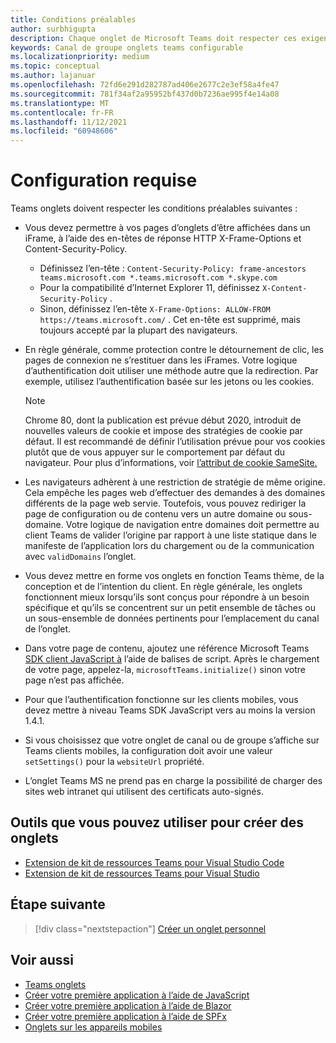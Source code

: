 ```yaml
---
title: Conditions préalables
author: surbhigupta
description: Chaque onglet de Microsoft Teams doit respecter ces exigences.
keywords: Canal de groupe onglets teams configurable
ms.localizationpriority: medium
ms.topic: conceptual
ms.author: lajanuar
ms.openlocfilehash: 72fd6e291d282787ad406e2677c2e3ef58a4fe47
ms.sourcegitcommit: 781f34af2a95952bf437d0b7236ae995f4e14a08
ms.translationtype: MT
ms.contentlocale: fr-FR
ms.lasthandoff: 11/12/2021
ms.locfileid: "60948606"
---
```

# <a name="prerequisites"></a>Configuration requise

Teams onglets doivent respecter les conditions préalables suivantes :

* Vous devez permettre à vos pages d’onglets d’être affichées dans un iFrame, à l’aide des en-têtes de réponse HTTP X-Frame-Options et Content-Security-Policy.
  * Définissez l’en-tête : `Content-Security-Policy: frame-ancestors teams.microsoft.com *.teams.microsoft.com *.skype.com`
  * Pour la compatibilité d’Internet Explorer 11, définissez `X-Content-Security-Policy` .
  * Sinon, définissez l’en-tête `X-Frame-Options: ALLOW-FROM https://teams.microsoft.com/` . Cet en-tête est supprimé, mais toujours accepté par la plupart des navigateurs.

* En règle générale, comme protection contre le détournement de clic, les pages de connexion ne s’restituer dans les iFrames. Votre logique d’authentification doit utiliser une méthode autre que la redirection. Par exemple, utilisez l’authentification basée sur les jetons ou les cookies.

    > [!NOTE]
    > Chrome 80, dont la publication est prévue début 2020, introduit de nouvelles valeurs de cookie et impose des stratégies de cookie par défaut. Il est recommandé de définir l’utilisation prévue pour vos cookies plutôt que de vous appuyer sur le comportement par défaut du navigateur. Pour plus d’informations, voir [l’attribut de cookie SameSite.](../../resources/samesite-cookie-update.md)

* Les navigateurs adhèrent à une restriction de stratégie de même origine. Cela empêche les pages web d’effectuer des demandes à des domaines différents de la page web servie. Toutefois, vous pouvez rediriger la page de configuration ou de contenu vers un autre domaine ou sous-domaine. Votre logique de navigation entre domaines doit permettre au client Teams de valider l’origine par rapport à une liste statique dans le manifeste de l’application lors du chargement ou de la communication avec `validDomains` l’onglet.

* Vous devez mettre en forme vos onglets en fonction Teams thème, de la conception et de l’intention du client. En règle générale, les onglets fonctionnent mieux lorsqu’ils sont conçus pour répondre à un besoin spécifique et qu’ils se concentrent sur un petit ensemble de tâches ou un sous-ensemble de données pertinents pour l’emplacement du canal de l’onglet.

* Dans votre page de contenu, ajoutez une référence Microsoft Teams [SDK client JavaScript à](/javascript/api/overview/msteams-client) l’aide de balises de script. Après le chargement de votre page, appelez-la, `microsoftTeams.initialize()` sinon votre page n’est pas affichée.

* Pour que l’authentification fonctionne sur les clients mobiles, vous devez mettre à niveau Teams SDK JavaScript vers au moins la version 1.4.1.

* Si vous choisissez que votre onglet de canal ou de groupe s’affiche sur Teams clients mobiles, la configuration doit avoir une valeur `setSettings()` pour la `websiteUrl` propriété.

* L’onglet Teams MS ne prend pas en charge la possibilité de charger des sites web intranet qui utilisent des certificats auto-signés.

## <a name="tools-you-can-use-to-build-tabs"></a>Outils que vous pouvez utiliser pour créer des onglets
* [Extension de kit de ressources Teams pour Visual Studio Code](../../toolkit/visual-studio-code-overview.md)
* [Extension de kit de ressources Teams pour Visual Studio](../../toolkit/visual-studio-overview.md)

## <a name="next-step"></a>Étape suivante

> [!div class="nextstepaction"]
> [Créer un onglet personnel](~/tabs/how-to/create-personal-tab.md)

## <a name="see-also"></a>Voir aussi

* [Teams onglets](~/tabs/what-are-tabs.md)
* [Créer votre première application à l’aide de JavaScript](../../get-started/first-app-react.md)
* [Créer votre première application à l’aide de Blazor](../../get-started/first-app-blazor.md)
* [Créer votre première application à l’aide de SPFx](../../get-started/first-app-spfx.md)
* [Onglets sur les appareils mobiles](~/tabs/design/tabs-mobile.md)

